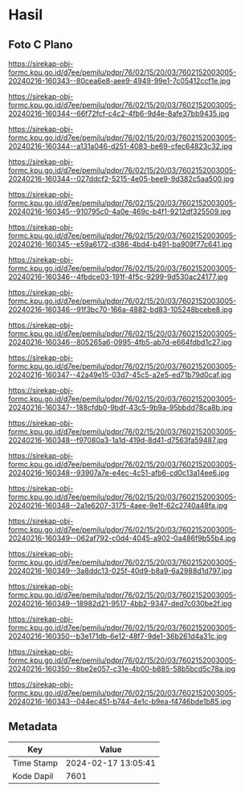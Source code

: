 # Hasil

## Foto C Plano

https://sirekap-obj-formc.kpu.go.id/d7ee/pemilu/pdpr/76/02/15/20/03/7602152003005-20240216-160343--80cea6e8-aee9-4949-99e1-7c05412ccf1e.jpg

https://sirekap-obj-formc.kpu.go.id/d7ee/pemilu/pdpr/76/02/15/20/03/7602152003005-20240216-160344--66f72fcf-c4c2-4fb6-9d4e-8afe37bb9435.jpg

https://sirekap-obj-formc.kpu.go.id/d7ee/pemilu/pdpr/76/02/15/20/03/7602152003005-20240216-160344--a131a046-d251-4083-be69-cfec64823c32.jpg

https://sirekap-obj-formc.kpu.go.id/d7ee/pemilu/pdpr/76/02/15/20/03/7602152003005-20240216-160344--027ddcf2-5215-4e05-bee9-9d382c5aa500.jpg

https://sirekap-obj-formc.kpu.go.id/d7ee/pemilu/pdpr/76/02/15/20/03/7602152003005-20240216-160345--910795c0-4a0e-469c-b4f1-9212df325509.jpg

https://sirekap-obj-formc.kpu.go.id/d7ee/pemilu/pdpr/76/02/15/20/03/7602152003005-20240216-160345--e59a6172-d386-4bd4-b491-ba909f77c641.jpg

https://sirekap-obj-formc.kpu.go.id/d7ee/pemilu/pdpr/76/02/15/20/03/7602152003005-20240216-160346--4fbdce03-191f-4f5c-9299-9d530ac24177.jpg

https://sirekap-obj-formc.kpu.go.id/d7ee/pemilu/pdpr/76/02/15/20/03/7602152003005-20240216-160346--91f3bc70-166a-4882-bd83-105248bcebe8.jpg

https://sirekap-obj-formc.kpu.go.id/d7ee/pemilu/pdpr/76/02/15/20/03/7602152003005-20240216-160346--805265a6-0995-4fb5-ab7d-e664fdbd1c27.jpg

https://sirekap-obj-formc.kpu.go.id/d7ee/pemilu/pdpr/76/02/15/20/03/7602152003005-20240216-160347--42a49e15-03d7-45c5-a2e5-ed71b79d0caf.jpg

https://sirekap-obj-formc.kpu.go.id/d7ee/pemilu/pdpr/76/02/15/20/03/7602152003005-20240216-160347--188cfdb0-9bdf-43c5-9b9a-95bbdd78ca8b.jpg

https://sirekap-obj-formc.kpu.go.id/d7ee/pemilu/pdpr/76/02/15/20/03/7602152003005-20240216-160348--f97080a3-1a1d-419d-8d41-d7563fa59487.jpg

https://sirekap-obj-formc.kpu.go.id/d7ee/pemilu/pdpr/76/02/15/20/03/7602152003005-20240216-160348--93907a7e-e4ec-4c51-afb6-cd0c13a14ee6.jpg

https://sirekap-obj-formc.kpu.go.id/d7ee/pemilu/pdpr/76/02/15/20/03/7602152003005-20240216-160348--2a1e6207-3175-4aee-9e1f-62c2740a48fa.jpg

https://sirekap-obj-formc.kpu.go.id/d7ee/pemilu/pdpr/76/02/15/20/03/7602152003005-20240216-160349--062af792-c0d4-4045-a902-0a486f9b55b4.jpg

https://sirekap-obj-formc.kpu.go.id/d7ee/pemilu/pdpr/76/02/15/20/03/7602152003005-20240216-160349--3a8ddc13-025f-40d9-b8a9-6a2988d1d797.jpg

https://sirekap-obj-formc.kpu.go.id/d7ee/pemilu/pdpr/76/02/15/20/03/7602152003005-20240216-160349--18982d21-9517-4bb2-9347-ded7c030be2f.jpg

https://sirekap-obj-formc.kpu.go.id/d7ee/pemilu/pdpr/76/02/15/20/03/7602152003005-20240216-160350--b3e171db-6e12-48f7-9de1-36b261d4a31c.jpg

https://sirekap-obj-formc.kpu.go.id/d7ee/pemilu/pdpr/76/02/15/20/03/7602152003005-20240216-160350--8be2e057-c31e-4b00-b885-58b5bcd5c78a.jpg

https://sirekap-obj-formc.kpu.go.id/d7ee/pemilu/pdpr/76/02/15/20/03/7602152003005-20240216-160343--044ec451-b744-4e1c-b9ea-f4746bde1b85.jpg


## Metadata

| Key        | Value               |
| ---------- | ------------------- |
| Time Stamp | 2024-02-17 13:05:41 |
| Kode Dapil | 7601                |



